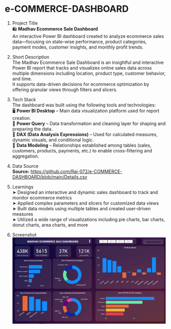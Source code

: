 # e-COMMERCE-DASHBOARD

1. Project Title  
🛍 **Madhav Ecommerce Sale Dashboard**  
An interactive Power BI dashboard created to analyze ecommerce sales data—focusing on state-wise performance, product categories, payment modes, customer insights, and monthly profit trends.

2. Short Description  
The Madhav Ecommerce Sale Dashboard is an insightful and interactive Power BI report that tracks and visualizes online sales data across multiple dimensions including location, product type, customer behavior, and time.  
It supports data-driven decisions for ecommerce optimization by offering granular views through filters and slicers.

3. Tech Stack  
The dashboard was built using the following tools and technologies:  
🖥 **Power BI Desktop** – Main data visualization platform used for report creation.  
🔄 **Power Query** – Data transformation and cleaning layer for shaping and preparing the data.  
🧮 **DAX (Data Analysis Expressions)** – Used for calculated measures, dynamic visuals, and conditional logic.  
🔗 **Data Modeling** – Relationships established among tables (sales, customers, products, payments, etc.) to enable cross-filtering and aggregation.

4. Data Source  
**Source:**  https://github.com/Raj-072/e-COMMERCE-DASHBOARD/blob/main/Details.csv
 

6. Learnings  
➤ Designed an interactive and dynamic sales dashboard to track and monitor ecommerce metrics  
➤ Applied complex parameters and slicers for customized data views  
➤ Built data models using multiple tables and created user-driven measures  
➤ Utilized a wide range of visualizations including pie charts, bar charts, donut charts, area charts, and more

7. Screenshot  
![Dashboard Snapshot](https://github.com/Raj-072/e-COMMERCE-DASHBOARD/blob/main/Snapshot%20of%20the%20Dashboard.png)
